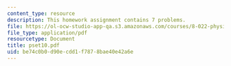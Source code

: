 ```yaml
---
content_type: resource
description: This homework assignment contains 7 problems.
file: https://ol-ocw-studio-app-qa.s3.amazonaws.com/courses/8-022-physics-ii-electricity-and-magnetism-fall-2004/be74c0b0d90ecdd1f7878bae40e42a6e_pset10.pdf
file_type: application/pdf
resourcetype: Document
title: pset10.pdf
uid: be74c0b0-d90e-cdd1-f787-8bae40e42a6e
---
```

